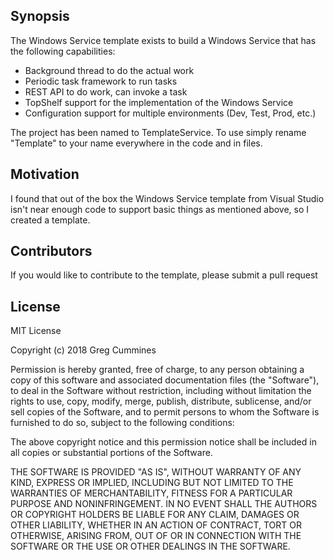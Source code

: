 ## Synopsis

The Windows Service template exists to build a Windows Service that has the following capabilities:
* Background thread to do the actual work
* Periodic task framework to run tasks
* REST API to do work, can invoke a task
* TopShelf support for the implementation of the Windows Service
* Configuration support for multiple environments (Dev, Test, Prod, etc.)

The project has been named to TemplateService. To use simply rename "Template" to your name everywhere in the code and in files. 

## Motivation

I found that out of the box the Windows Service template from Visual Studio isn't near enough code to support basic things as mentioned above, so I created a template. 

## Contributors

If you would like to contribute to the template, please submit a pull request

## License

MIT License

Copyright (c) 2018 Greg Cummines

Permission is hereby granted, free of charge, to any person obtaining a copy
of this software and associated documentation files (the "Software"), to deal
in the Software without restriction, including without limitation the rights
to use, copy, modify, merge, publish, distribute, sublicense, and/or sell
copies of the Software, and to permit persons to whom the Software is
furnished to do so, subject to the following conditions:

The above copyright notice and this permission notice shall be included in all
copies or substantial portions of the Software.

THE SOFTWARE IS PROVIDED "AS IS", WITHOUT WARRANTY OF ANY KIND, EXPRESS OR
IMPLIED, INCLUDING BUT NOT LIMITED TO THE WARRANTIES OF MERCHANTABILITY,
FITNESS FOR A PARTICULAR PURPOSE AND NONINFRINGEMENT. IN NO EVENT SHALL THE
AUTHORS OR COPYRIGHT HOLDERS BE LIABLE FOR ANY CLAIM, DAMAGES OR OTHER
LIABILITY, WHETHER IN AN ACTION OF CONTRACT, TORT OR OTHERWISE, ARISING FROM,
OUT OF OR IN CONNECTION WITH THE SOFTWARE OR THE USE OR OTHER DEALINGS IN THE
SOFTWARE.